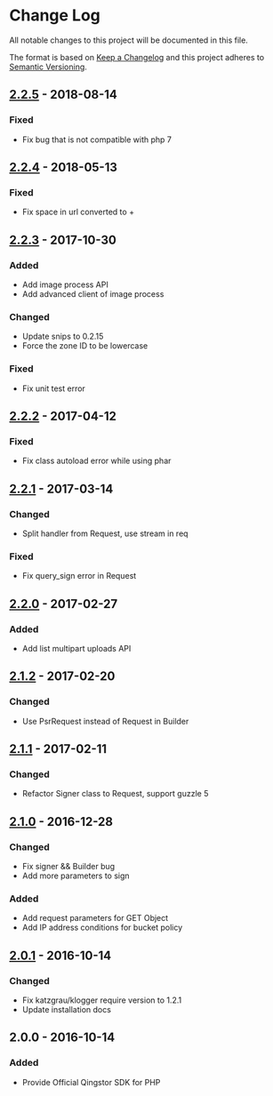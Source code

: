 # Change Log

All notable changes to this project will be documented in this file.

The format is based on [Keep a Changelog](http://keepachangelog.com/) and this project adheres to [Semantic Versioning](http://semver.org/).

## [2.2.5] - 2018-08-14

### Fixed

- Fix bug that is not compatible with php 7

## [2.2.4] - 2018-05-13

### Fixed

- Fix space in url converted to +

## [2.2.3] - 2017-10-30

### Added

- Add image process API
- Add advanced client of image process

### Changed

- Update snips to 0.2.15
- Force the zone ID to be lowercase

### Fixed

- Fix unit test error

## [2.2.2] - 2017-04-12

### Fixed

- Fix class autoload error while using phar

## [2.2.1] - 2017-03-14

### Changed

- Split handler from Request, use stream in req

### Fixed

- Fix query_sign error in Request

## [2.2.0] - 2017-02-27

### Added

- Add list multipart uploads API

## [2.1.2] - 2017-02-20

### Changed

- Use PsrRequest instead of Request in Builder

## [2.1.1] - 2017-02-11

### Changed

- Refactor Signer class to Request, support guzzle 5

## [2.1.0] - 2016-12-28

### Changed

- Fix signer && Builder bug
- Add more parameters to sign

### Added

- Add request parameters for GET Object
- Add IP address conditions for bucket policy

## [2.0.1] - 2016-10-14

### Changed

- Fix katzgrau/klogger require version to 1.2.1
- Update installation docs

## 2.0.0 - 2016-10-14

### Added

- Provide Official Qingstor SDK for PHP

[2.2.5]: https://github.com/yunify/qingstor-sdk-php/compare/2.2.4...2.2.5
[2.2.4]: https://github.com/yunify/qingstor-sdk-php/compare/2.2.3...2.2.4
[2.2.3]: https://github.com/yunify/qingstor-sdk-php/compare/2.2.2...2.2.3
[2.2.2]: https://github.com/yunify/qingstor-sdk-php/compare/2.2.1...2.2.2
[2.2.1]: https://github.com/yunify/qingstor-sdk-php/compare/2.2.0...2.2.1
[2.2.0]: https://github.com/yunify/qingstor-sdk-php/compare/2.1.2...2.2.0
[2.1.2]: https://github.com/yunify/qingstor-sdk-php/compare/2.1.1...2.1.2
[2.1.1]: https://github.com/yunify/qingstor-sdk-php/compare/2.1.0...2.1.1
[2.1.0]: https://github.com/yunify/qingstor-sdk-php/compare/2.0.1...2.1.0
[2.0.1]: https://github.com/yunify/qingstor-sdk-php/compare/2.0.0...2.0.1
